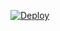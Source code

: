 [![Deploy](https://www.herokucdn.com/deploy/button.svg)](https://heroku.com/deploy?template=https://github.com/brutewooorse/clone-bot/tree/master)
